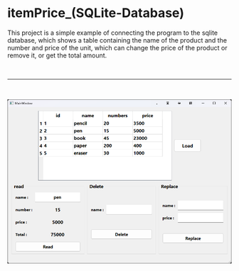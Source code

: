 # itemPrice_(SQLite-Database)

This project is a simple example of connecting the program to the sqlite database, which shows a table containing the name of the product and the number and price of the unit, which can change the price of the product or remove it, or get the total amount.

<br>

---

<br>

![App Photo](App-Photo.png)